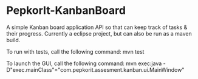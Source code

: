 # PepkorIt-KanbanBoard
A simple Kanban board application API so that can keep track of tasks &amp; their progress.
Currently a eclipse project, but can also be run as a maven build.

To run with tests, call the following command: mvn test

To launch the GUI, call the following command: mvn exec:java -D"exec.mainClass"="com.pepkorit.assesment.kanban.ui.MainWindow"
